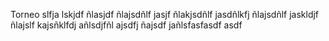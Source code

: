 Torneo  slfja  lskjdf  ñlasjdf  ñlajsdñlf  jasjf  ñlakjsdñlf  jasdñlkfj  ñlajsdñlf  jaskldjf  ñlajslf  kajsñklfdj  añlsdjfñl  ajsdfj  ñajsdf  jañlsfasfasdf  asdf